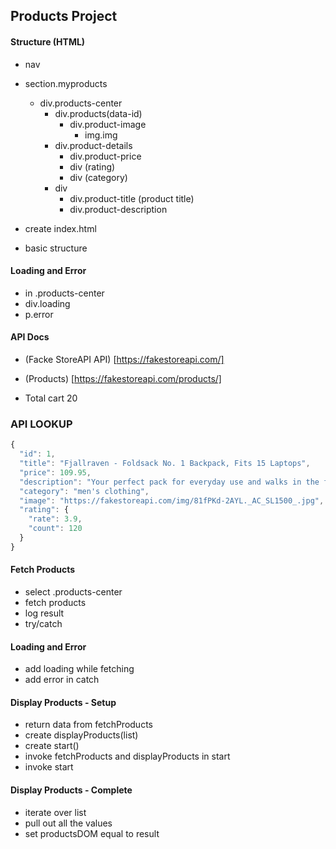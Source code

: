 ## Products Project

#### Structure (HTML)
- nav
- section.myproducts
  - div.products-center
    - div.products(data-id)
      - div.product-image
        - img.img
    - div.product-details
      - div.product-price
      - div (rating)
      - div  (category)
    - div
      - div.product-title (product title)
      - div.product-description

- create index.html
- basic structure

#### Loading and Error

- in .products-center
- div.loading
- p.error

#### API Docs

- (Facke StoreAPI API) [https://fakestoreapi.com/]

- (Products) [https://fakestoreapi.com/products/]

- Total cart 20 
### API LOOKUP

```javascript
{
  "id": 1,
  "title": "Fjallraven - Foldsack No. 1 Backpack, Fits 15 Laptops",
  "price": 109.95,
  "description": "Your perfect pack for everyday use and walks in the forest. Stash your laptop (up to 15 inches) in the padded sleeve, your everyday",
  "category": "men's clothing",
  "image": "https://fakestoreapi.com/img/81fPKd-2AYL._AC_SL1500_.jpg",
  "rating": {
    "rate": 3.9,
    "count": 120
  }
}

```

#### Fetch Products

- select .products-center
- fetch products
- log result
- try/catch

#### Loading and Error

- add loading while fetching
- add error in catch

#### Display Products - Setup

- return data from fetchProducts
- create displayProducts(list)
- create start()
- invoke fetchProducts and displayProducts in start
- invoke start

#### Display Products - Complete

- iterate over list
- pull out all the values
- set productsDOM equal to result
